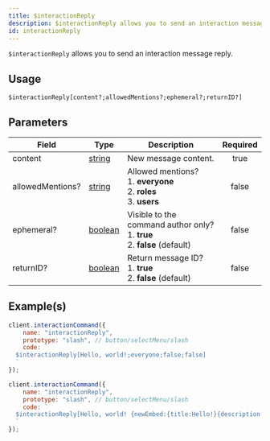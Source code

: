 ```yaml
---
title: $interactionReply
description: $interactionReply allows you to send an interaction message reply.
id: interactionReply
---
```


`$interactionReply` allows you to send an interaction message reply.

## Usage

```aoi
$interactionReply[content?;allowedMentions?;ephemeral?;returnID?]
```

## Parameters

| Field            | Type                                                                                                | Description                                                                          | Required |
| ---------------- | --------------------------------------------------------------------------------------------------- | ------------------------------------------------------------------------------------ | :------: |
| content          | [string](https://developer.mozilla.org/en-US/docs/Web/JavaScript/Reference/Global_Objects/String)   | New message content.                                                                 |   true   |
| allowedMentions? | [string](https://developer.mozilla.org/en-US/docs/Web/JavaScript/Reference/Global_Objects/String)   | Allowed mentions? <br /> 1. **everyone** <br /> 2. **roles** <br /> 3. **users**     |  false   |
| ephemeral?       | [boolean](https://developer.mozilla.org/en-US/docs/Web/JavaScript/Reference/Global_Objects/Boolean) | Visible to the command author only? <br /> 1. **true** <br /> 2. **false** (default) |  false   |
| returnID?        | [boolean](https://developer.mozilla.org/en-US/docs/Web/JavaScript/Reference/Global_Objects/Boolean) | Return message ID? <br /> 1. **true** <br /> 2. **false** (default)                  |  false   |

## Example(s)

```javascript
client.interactionCommand({
    name: "interactionReply",
    prototype: "slash", // button/selectMenu/slash
    code: `
  $interactionReply[Hello, world!;everyone;false;false]
  `
});
```

```javascript
client.interactionCommand({
    name: "interactionReply",
    prototype: "slash", // button/selectMenu/slash
    code: `
  $interactionReply[Hello, world! {newEmbed:{title:Hello!}{description:This is an embed!}};everyone;false;false]
  `
});
```
